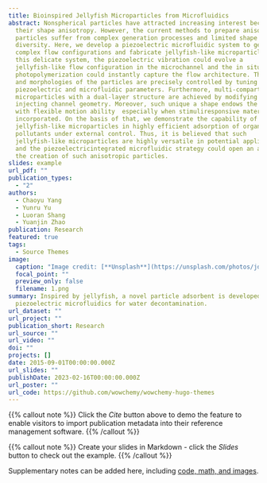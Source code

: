 ```yaml
---
title: Bioinspired Jellyfish Microparticles from Microfluidics
abstract: Nonspherical particles have attracted increasing interest because of
  their shape anisotropy. However, the current methods to prepare anisotropic
  particles suffer from complex generation processes and limited shape
  diversity. Here, we develop a piezoelectric microfluidic system to generate
  complex flow configurations and fabricate jellyfish-like microparticles. In
  this delicate system, the piezoelectric vibration could evolve a
  jellyfish-like flow configuration in the microchannel and the in situ
  photopolymerization could instantly capture the flow architecture. The sizes
  and morphologies of the particles are precisely controlled by tuning the
  piezoelectric and microfluidic parameters. Furthermore, multi-compartmental
  microparticles with a dual-layer structure are achieved by modifying the
  injecting channel geometry. Moreover, such unique a shape endows the particles
  with flexible motion ability  especially when stimuliresponsive materials are
  incorporated. On the basis of that, we demonstrate the capability of the
  jellyfish-like microparticles in highly efficient adsorption of organic
  pollutants under external control. Thus, it is believed that such
  jellyfish-like microparticles are highly versatile in potential applications
  and the piezoelectricintegrated microfluidic strategy could open an avenue for
  the creation of such anisotropic particles.
slides: example
url_pdf: ""
publication_types:
  - "2"
authors:
  - Chaoyu Yang
  - Yunru Yu
  - Luoran Shang
  - Yuanjin Zhao
publication: Research
featured: true
tags:
  - Source Themes
image:
  caption: "Image credit: [**Unsplash**](https://unsplash.com/photos/jdD8gXaTZsc)"
  focal_point: ""
  preview_only: false
  filename: 1.png
summary: Inspired by jellyfish, a novel particle adsorbent is developed using
  piezoelectric microfluidics for water decontamination.
url_dataset: ""
url_project: ""
publication_short: Research
url_source: ""
url_video: ""
doi: ""
projects: []
date: 2015-09-01T00:00:00.000Z
url_slides: ""
publishDate: 2023-02-16T00:00:00.000Z
url_poster: ""
url_code: https://github.com/wowchemy/wowchemy-hugo-themes
---
```


{{% callout note %}}
Click the *Cite* button above to demo the feature to enable visitors to import publication metadata into their reference management software.
{{% /callout %}}

{{% callout note %}}
Create your slides in Markdown - click the *Slides* button to check out the example.
{{% /callout %}}

Supplementary notes can be added here, including [code, math, and images](https://wowchemy.com/docs/writing-markdown-latex/).
